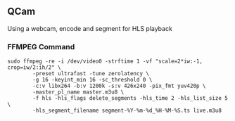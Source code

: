 ## QCam
Using a webcam, encode and segment for HLS playback 

### FFMPEG Command
```
sudo ffmpeg -re -i /dev/video0 -strftime 1 -vf "scale=2*iw:-1, crop=iw/2:ih/2" \
        -preset ultrafast -tune zerolatency \
        -g 16 -keyint_min 16 -sc_threshold 0 \
        -c:v libx264 -b:v 1200k -s:v 426x240 -pix_fmt yuv420p \
        -master_pl_name master.m3u8 \
        -f hls -hls_flags delete_segments -hls_time 2 -hls_list_size 5 \
        -hls_segment_filename segment-%Y-%m-%d_%H-%M-%S.ts live.m3u8
```
